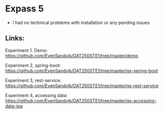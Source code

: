 # Expass 5

- I had no technical problems with installation or any pending issues

## Links: 

Experiment 1. Demo: https://github.com/EvenSandvik/DAT250STE1/tree/master/demo

Experiment 2, spring-boot: https://github.com/EvenSandvik/DAT250STE1/tree/master/gs-spring-boot

Experiment 3, rest-service: https://github.com/EvenSandvik/DAT250STE1/tree/master/gs-rest-service

Experiment 4, accessing data: https://github.com/EvenSandvik/DAT250STE1/tree/master/gs-accessing-data-jpa
